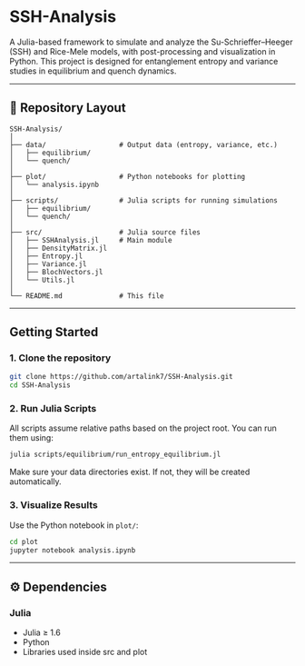 
# SSH-Analysis

A Julia-based framework to simulate and analyze the Su-Schrieffer–Heeger (SSH) and Rice-Mele models, with post-processing and visualization in Python. This project is designed for entanglement entropy and variance studies in equilibrium and quench dynamics.

---

## 📁 Repository Layout

```
SSH-Analysis/
│
├── data/                  # Output data (entropy, variance, etc.)
│   ├── equilibrium/
│   └── quench/
│
├── plot/                  # Python notebooks for plotting
│   └── analysis.ipynb
│
├── scripts/               # Julia scripts for running simulations
│   ├── equilibrium/
│   └── quench/
│
├── src/                   # Julia source files
│   ├── SSHAnalysis.jl     # Main module
│   ├── DensityMatrix.jl
│   ├── Entropy.jl
│   ├── Variance.jl
│   ├── BlochVectors.jl
│   └── Utils.jl
│
└── README.md              # This file
```

---

## Getting Started

### 1. Clone the repository

```bash
git clone https://github.com/artalink7/SSH-Analysis.git
cd SSH-Analysis
```

### 2. Run Julia Scripts

All scripts assume relative paths based on the project root. You can run them using:

```bash
julia scripts/equilibrium/run_entropy_equilibrium.jl
```

Make sure your data directories exist. If not, they will be created automatically.

### 3. Visualize Results

Use the Python notebook in `plot/`:

```bash
cd plot
jupyter notebook analysis.ipynb
```
---

## ⚙️ Dependencies

### Julia
- Julia ≥ 1.6
- Python
- Libraries used inside src and plot
